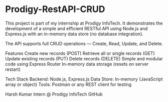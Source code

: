 # Prodigy-RestAPI-CRUD
This project is part of my internship at Prodigy InfoTech. It demonstrates the development of a simple and efficient RESTful API using Node.js and Express.js with an in-memory data store (no database integration).

The API supports full CRUD operations — Create, Read, Update, and Delete.

Features
Create new records (POST)
Retrieve all or single records (GET)
Update existing records (PUT)
Delete records (DELETE)
Simple and modular code using Express Router
In-memory data storage (resets on server restart)

Tech Stack
Backend: Node.js, Express.js
Data Store: In-memory (JavaScript array or object)
Tools: Postman or any REST client for testing

Harsh Kumar
Intern @ Prodigy InfoTech
GitHub


